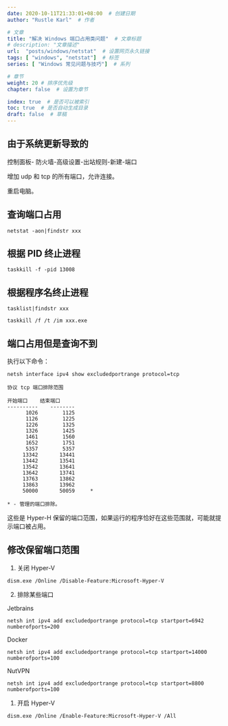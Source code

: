 ```yaml
---
date: 2020-10-11T21:33:01+08:00  # 创建日期
author: "Rustle Karl"  # 作者

# 文章
title: "解决 Windows 端口占用类问题"  # 文章标题
# description: "文章描述"
url:  "posts/windows/netstat"  # 设置网页永久链接
tags: [ "windows", "netstat"]  # 标签
series: [ "Windows 常见问题与技巧"]  # 系列

# 章节
weight: 20 # 排序优先级
chapter: false  # 设置为章节

index: true  # 是否可以被索引
toc: true  # 是否自动生成目录
draft: false  # 草稿
---
```


## 由于系统更新导致的

控制面板- 防火墙-高级设置-出站规则-新建-端口

增加 udp 和 tcp 的所有端口，允许连接。

重启电脑。

## 查询端口占用

```shell
netstat -aon|findstr xxx
```

## 根据 PID 终止进程

```
taskkill -f -pid 13008
```

## 根据程序名终止进程

```shell
tasklist|findstr xxx
```

```shell
taskkill /f /t /im xxx.exe
```

## 端口占用但是查询不到

执行以下命令：

```shell
netsh interface ipv4 show excludedportrange protocol=tcp
```

```
协议 tcp 端口排除范围

开始端口    结束端口
----------    --------
      1026        1125
      1126        1225
      1226        1325
      1326        1425
      1461        1560
      1652        1751
      5357        5357
     13342       13441
     13442       13541
     13542       13641
     13642       13741
     13763       13862
     13863       13962
     50000       50059     *

* - 管理的端口排除。
```

这些是 Hyper-H 保留的端口范围，如果运行的程序恰好在这些范围就，可能就提示端口被占用。

## 修改保留端口范围

1. 关闭 Hyper-V

```shell
dism.exe /Online /Disable-Feature:Microsoft-Hyper-V
```

2. 排除某些端口

Jetbrains

```shell
netsh int ipv4 add excludedportrange protocol=tcp startport=6942 numberofports=200
```

Docker

```shell
netsh int ipv4 add excludedportrange protocol=tcp startport=14000 numberofports=100
```

NutVPN

```shell
netsh int ipv4 add excludedportrange protocol=tcp startport=8800 numberofports=100
```

1. 开启 Hyper-V

```shell
dism.exe /Online /Enable-Feature:Microsoft-Hyper-V /All
```

